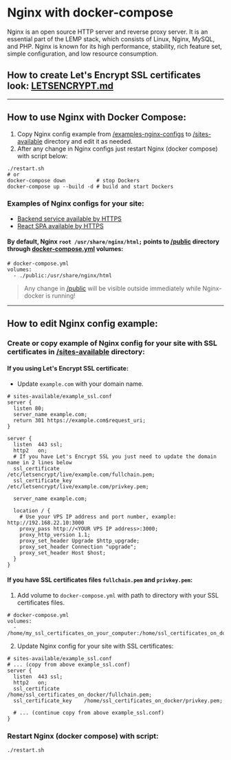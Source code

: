 Nginx with docker-compose
=================
Nginx is an open source HTTP server and reverse proxy server. It is an essential part of the LEMP stack, which consists of Linux, Nginx, MySQL, and PHP. Nginx is known for its high performance, stability, rich feature set, simple configuration, and low resource consumption.

## How to create Let's Encrypt SSL certificates look: [LETSENCRYPT.md](./LETSENCRYPT.md)

---

## How to use Nginx with Docker Compose:
1. Copy Nginx config example from [/examples-nginx-configs](./examples-nginx-configs) to [/sites-available](./sites-available) directory and edit it as needed.
2. After any change in Nginx configs just restart Nginx (docker compose) with script below:
```shell
./restart.sh
# or
docker-compose down          # stop Dockers
docker-compose up --build -d # build and start Dockers
```
### Examples of Nginx configs for your site:
- [Backend service available by HTTPS](./examples-nginx-configs/example_ssl.conf)
- [React SPA available by HTTPS](./examples-nginx-configs/react_spa_ssl.conf)

#### By default, Nginx `root /usr/share/nginx/html;` points to [/public](./public) directory through [docker-compose.yml](./docker-compose.yml) volumes:
```shell
# docker-compose.yml
volumes:
  - ./public:/usr/share/nginx/html
```
> Any change in [/public](./public) will be visible outside immediately while Nginx-docker is running!
---

## How to edit Nginx config example:
### Create or copy example of Nginx config for your site with SSL certificates in [/sites-available](./sites-available) directory:

#### If you using Let's Encrypt SSL certificate:
- Update `example.com` with your domain name.
```shell
# sites-available/example_ssl.conf
server {
  listen 80;
  server_name example.com;
  return 301 https://example.com$request_uri;
}

server {
  listen  443 ssl;
  http2   on;
  # If you have Let's Encrypt SSL you just need to update the domain name in 2 lines below
  ssl_certificate        /etc/letsencrypt/live/example.com/fullchain.pem;
  ssl_certificate_key    /etc/letsencrypt/live/example.com/privkey.pem;

  server_name example.com;

  location / {
    # Use your VPS IP address and port number, example: http://192.168.22.10:3000   
    proxy_pass http://<YOUR VPS IP address>:3000;
    proxy_http_version 1.1;
    proxy_set_header Upgrade $http_upgrade;
    proxy_set_header Connection "upgrade";
    proxy_set_header Host $host;
  }
}
```

#### If you have SSL certificates files `fullchain.pem` and `privkey.pem`:
1. Add volume to `docker-compose.yml` with path to directory with your SSL certificates files.
```shell
# docker-compose.yml
volumes:
  - /home/my_ssl_certificates_on_your_computer:/home/ssl_certificates_on_docker
```
2. Update Nginx config for your site with SSL certificates:
```shell
# sites-available/example_ssl.conf
# ... (copy from above example_ssl.conf)
server {
  listen  443 ssl;
  http2   on;
  ssl_certificate        /home/ssl_certificates_on_docker/fullchain.pem;
  ssl_certificate_key    /home/ssl_certificates_on_docker/privkey.pem;
  
  # ... (continue copy from above example_ssl.conf)
}
```

### Restart Nginx (docker compose) with script:
```shell
./restart.sh
```
